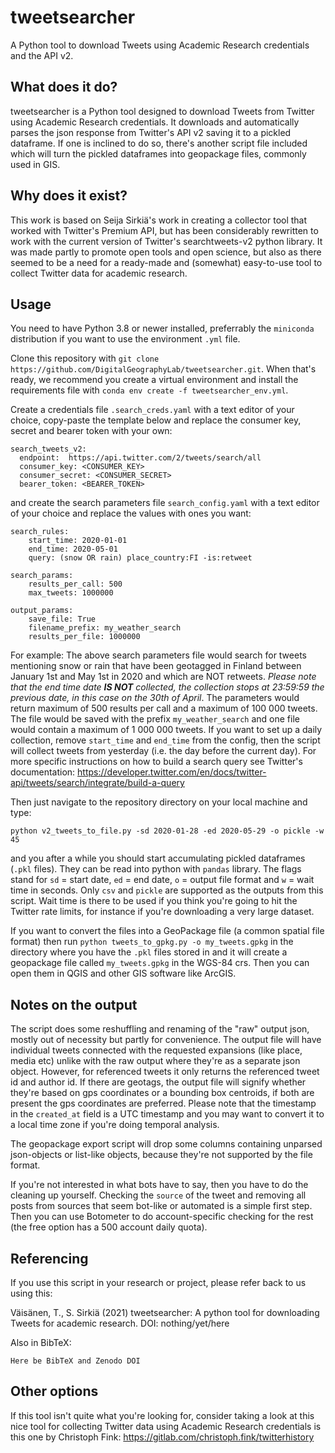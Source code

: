 # tweetsearcher
A Python tool to download Tweets using Academic Research credentials and the API v2.

## What does it do?
tweetsearcher is a Python tool designed to download Tweets from Twitter using Academic Research credentials. It downloads and automatically parses the json response from Twitter's API v2 saving it to a pickled dataframe. If one is inclined to do so, there's another script file included which will turn the pickled dataframes into geopackage files, commonly used in GIS.

## Why does it exist?
This work is based on Seija Sirkiä's work in creating a collector tool that worked with Twitter's Premium API, but has been considerably rewritten to work with the current version of Twitter's searchtweets-v2 python library. It was made partly to promote open tools and open science, but also as there seemed to be a need for a ready-made and (somewhat) easy-to-use tool to collect Twitter data for academic research.

## Usage
You need to have Python 3.8 or newer installed, preferrably the `miniconda` distribution if you want to use the environment `.yml` file.

Clone this repository with `git clone https://github.com/DigitalGeographyLab/tweetsearcher.git`. When that's ready, we recommend you create a virtual environment and install the requirements file with `conda env create -f tweetsearcher_env.yml`.

Create a credentials file `.search_creds.yaml` with a text editor of your choice, copy-paste the template below and replace the consumer key, secret and bearer token with your own:

```
search_tweets_v2:
  endpoint:  https://api.twitter.com/2/tweets/search/all
  consumer_key: <CONSUMER_KEY>
  consumer_secret: <CONSUMER_SECRET>
  bearer_token: <BEARER_TOKEN>
```

and create the search parameters file `search_config.yaml` with a text editor of your choice and replace the values with ones you want:

```
search_rules:
    start_time: 2020-01-01
    end_time: 2020-05-01
    query: (snow OR rain) place_country:FI -is:retweet

search_params:
    results_per_call: 500
    max_tweets: 1000000

output_params:
    save_file: True
    filename_prefix: my_weather_search
    results_per_file: 1000000
```

For example: The above search parameters file would search for tweets mentioning snow or rain that have been geotagged in Finland between January 1st and May 1st in 2020 and which are NOT retweets. *Please note that the end time date **IS NOT** collected, the collection stops at 23:59:59 the previous date, in this case on the 30th of April*. The parameters would return maximum of 500 results per call and a maximum of 100 000 tweets. The file would be saved with the prefix `my_weather_search` and one file would contain a maximum of 1 000 000 tweets. If you want to set up a daily collection, remove `start_time` and `end_time` from the config, then the script will collect tweets from yesterday (i.e. the day before the current day). For more specific instructions on how to build a search query see Twitter's documentation: https://developer.twitter.com/en/docs/twitter-api/tweets/search/integrate/build-a-query

Then just navigate to the repository directory on your local machine and type:
```
python v2_tweets_to_file.py -sd 2020-01-28 -ed 2020-05-29 -o pickle -w 45
```
and you after a while you should start accumulating pickled dataframes (`.pkl` files). They can be read into python with `pandas` library. The flags stand for `sd` = start date, `ed` = end date, `o` = output file format and `w` = wait time in seconds. Only `csv` and `pickle` are supported as the outputs from this script. Wait time is there to be used if you think you're going to hit the Twitter rate limits, for instance if you're downloading a very large dataset.

If you want to convert the files into a GeoPackage file (a common spatial file format) then run `python tweets_to_gpkg.py -o my_tweets.gpkg` in the directory where you have the `.pkl` files stored in and it will create a geopackage file called `my_tweets.gpkg` in the WGS-84 crs. Then you can open them in QGIS and other GIS software like ArcGIS.

## Notes on the output

The script does some reshuffling and renaming of the "raw" output json, mostly out of necessity but partly for convenience. The output file will have individual tweets connected with the requested expansions (like place, media etc) unlike with the raw output where they're as a separate json object. However, for referenced tweets it only returns the referenced tweet id and author id. If there are geotags, the output file will signify whether they're based on gps coordinates or a bounding box centroids, if both are present the gps coordinates are preferred. Please note that the timestamp in the `created_at` field is a UTC timestamp and you may want to convert it to a local time zone if you're doing temporal analysis.

The geopackage export script will drop some columns containing unparsed json-objects or list-like objects, because they're not supported by the file format.

If you're not interested in what bots have to say, then you have to do the cleaning up yourself. Checking the `source` of the tweet and removing all posts from sources that seem bot-like or automated is a simple first step. Then you can use Botometer to do account-specific checking for the rest (the free option has a 500 account daily quota).

## Referencing

If you use this script in your research or project, please refer back to us using this:

Väisänen, T., S. Sirkiä (2021) tweetsearcher: A python tool for downloading Tweets for academic research. DOI: nothing/yet/here

Also in BibTeX:
```
Here be BibTeX and Zenodo DOI
```

## Other options
If this tool isn't quite what you're looking for, consider taking a look at this nice tool for collecting Twitter data using Academic Research credentials is this one by Christoph Fink: https://gitlab.com/christoph.fink/twitterhistory
